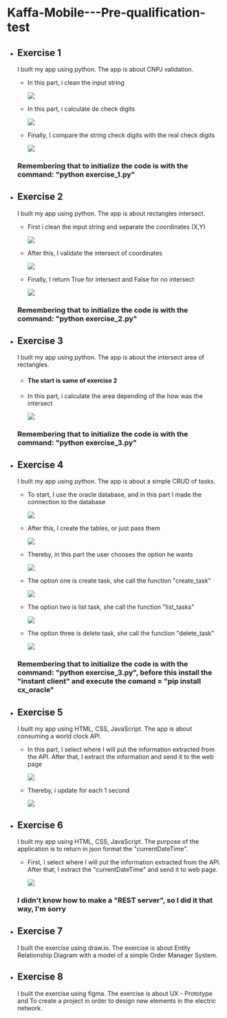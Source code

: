 # Kaffa-Mobile---Pre-qualification-test

<ul>
  <li><h2>Exercise 1</h2></li>
  <p>I built my app using python. The app is about CNPJ validation.</p>
  <ul>
    <li><p>In this part, i clean the input string</p></li>
    <img src="./img/exercise_1_1.jpeg">
    <li><p>In this part, i calculate de check digits</p></li>
    <img src="./img/exercise_1_2.jpeg">
    <li><p>Finally, I compare the string check digits with the real check digits</p></li>
    <img src="./img/exercise_1_3.jpeg">
  </ul>
  <h3>Remembering that to initialize the code is with the command: "python exercise_1.py"</h3>
  <li><h2>Exercise 2</h2></li>
  <p>I built my app using python. The app is about rectangles intersect.</p>
  <ul>
    <li><p>First i clean the input string and separate the coordinates (X,Y)</p></li>
    <img src="./img/exercise_2_1.jpeg">
    <li><p>After this, I validate the intersect of coordinates</p></li>
    <img src="./img/exercise_2_2.jpeg">
    <li><p>Finally, I return True for intersect and False for no intersect</p></li>
    <img src="./img/exercise_2_3.jpeg">
  </ul>
  <h3>Remembering that to initialize the code is with the command: "python exercise_2.py"</h3>
  <li><h2>Exercise 3</h2></li>
  <p>I built my app using python. The app is about the intersect area of rectangles.</p>
  <ul>
    <li><h4>The start is same of exercise 2</h4></li>
    <li><p>In this part, i calculate the area depending of the how was the intersect</p></li>
    <img src="./img/exercise_3_1.jpeg">
  </ul>
  <h3>Remembering that to initialize the code is with the command: "python exercise_3.py"</h3>
  <li><h2>Exercise 4</h2></li>
  <p>I built my app using python. The app is about a simple CRUD of tasks.</p>
  <ul>
    <li><p>To start, I use the oracle database, and in this part I made the connection to the database</p></li>
    <img src="./img/exercise_4_1.jpeg">
    <li><p>After this, I create the tables, or just pass them</p></li>
    <img src="./img/exercise_4_2.jpeg">
    <li><p>Thereby, in this part the user chooses the option he wants</p></li>
    <img src="./img/exercise_4_3.jpeg">
    <li><p>The option one is create task, she call the function "create_task"</p></li>
    <img src="./img/exercise_4_4.jpeg">
    <li><p>The option two is list task, she call the function "list_tasks"</p></li>
    <img src="./img/exercise_4_5.jpeg">
    <li><p>The option three is delete task, she call the function "delete_task"</p></li>
    <img src="./img/exercise_4_6.jpeg">
  </ul>
  <h3>Remembering that to initialize the code is with the command: "python exercise_3.py", before this install the "instant client" and execute the comand = "pip install cx_oracle"</h3>
  <li><h2>Exercise 5</h2></li>
  <p>I built my app using HTML, CSS, JavaScript. The app is about consuming a world clock API.</p>
  <ul>
    <li><p>In this part, I select where I will put the information extracted from the API. After that, I extract the information and send it to the web page</p></li>
    <img src="./img/exercise_5_1.jpeg">
    <li><p>Thereby, i update for each 1 second</p></li>
    <img src="./img/exercise_5_2.jpeg">
  </ul>
  <li><h2>Exercise 6</h2></li>
  <p>I built my app using HTML, CSS, JavaScript. The purpose of the application is to return in json format the "currentDateTime".</p>
  <ul>
    <li><p>First, I select where I will put the information extracted from the API. After that, I extract the "currentDateTime" and send it to web page.</p></li>
    <img src="./img/exercise_6_1.jpeg">
  </ul>
  <h3>I didn't know how to make a "REST server", so I did it that way, I'm sorry</h3>
  <li><h2>Exercise 7</h2></li>
  <p>I built the exercise using draw.io. The exercise is about Entity Relationship Diagram with a model of a simple Order Manager System.</p>
  <li><h2>Exercise 8</h2></li>
  <p>I built the exercise using figma. The exercise is about UX - Prototype and To create a project in order to design new elements in the electric network.</p>
</ul>
